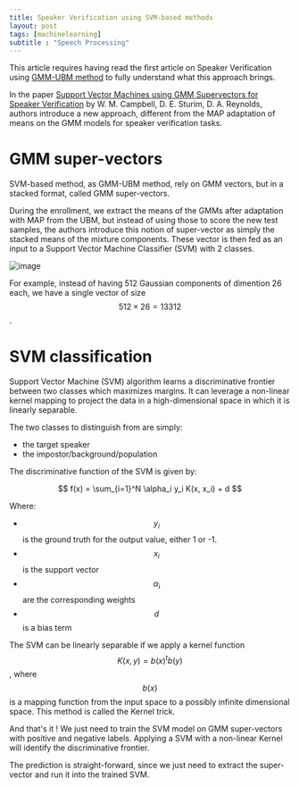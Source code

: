 ```yaml
---
title: Speaker Verification using SVM-based methods
layout: post
tags: [machinelearning]
subtitle : "Speech Processing"
---
```


This article requires having read the first article on Speaker Verification using [GMM-UBM method](https://maelfabien.github.io/machinelearning/Speech1/) to fully understand what this approach brings.

<script type="text/javascript" async
src="https://cdn.mathjax.org/mathjax/latest/MathJax.js?config=TeX-MML-AM_CHTML">
</script>

In the paper [Support Vector Machines using GMM Supervectors for Speaker Verification](http://citeseerx.ist.psu.edu/viewdoc/download?doi=10.1.1.87.604&rep=rep1&type=pdf) by W. M. Campbell, D. E. Sturim, D. A. Reynolds, authors introduce a new approach, different from the MAP adaptation of means on the GMM models for speaker verification tasks.

# GMM super-vectors

SVM-based method, as GMM-UBM method, rely on GMM vectors, but in a stacked format, called GMM super-vectors. 

During the enrollment, we extract the means of the GMMs after adaptation with MAP from the UBM, but instead of using those to score the new test samples, the authors introduce this notion of super-vector as simply the stacked means of the mixture components. These vector is then fed as an input to a Support Vector Machine Classifier (SVM) with 2 classes.

![image](https://maelfabien.github.io/assets/images/gmm_svm.png)

For example, instead of having 512 Gaussian components of dimention 26 each, we have a single vector of size $$ 512 \times 26 = 13312 $$.

# SVM classification

Support Vector Machine (SVM) algorithm learns a discriminative frontier between two classes which maximizes margins. It can leverage a non-linear kernel mapping to project the data in a high-dimensional space in which it is linearly separable.

The two classes to distinguish from are simply:
- the target speaker
- the impostor/background/population

The discriminative function of the SVM is given by:

$$ f(x) = \sum_{i=1}^N \alpha_i y_i K(x, x_i) + d $$

Where:
- $$ y_i $$ is the ground truth for the output value, either 1 or -1.
- $$ x_i $$ is the support vector
- $$ \alpha_i $$ are the corresponding weights
- $$ d $$ is a bias term

The SVM can be linearly separable if we apply a kernel function $$ K(x,y) = b(x)^t b(y) $$, where $$ b(x) $$ is a mapping function from the input space to a possibly infinite dimensional space. This method is called the Kernel trick.


And that's it ! We just need to train the SVM model on GMM super-vectors with positive and negative labels. Applying a SVM with a non-linear Kernel will identify the discriminative frontier.

The prediction is straight-forward, since we just need to extract the super-vector and run it into the trained SVM.
